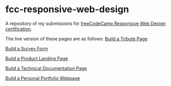 # fcc-responsive-web-design
A repository of my submissions for [freeCodeCamp Responsive Web Design certification](https://www.freecodecamp.org/learn/responsive-web-design/).

The live version of these pages are as follows:
[Build a Tribute Page](https://codepen.io/rishisundar/full/wvdQzzJ)

[Build a Survey Form](https://codepen.io/rishisundar/pen/qBmvgPz)

[Build a Product Landing Page](https://codepen.io/rishisundar/pen/ZEKZjGV)

[Build a Technical Documentation Page](https://codepen.io/rishisundar/pen/wvdbGEo)

[Build a Personal Portfolio Webpage](https://codepen.io/rishisundar/pen/vYmoGzb)
